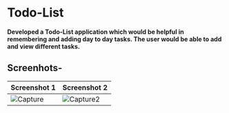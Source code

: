 # Todo-List

**Developed a Todo-List application which would be helpful in remembering and adding day to day tasks.
The user would be able to add and view different tasks.**

## Screenhots-

|**Screenshot 1**  | **Screenshot 2**|
| ------------- | ------------- |
| ![Capture](https://user-images.githubusercontent.com/65030418/86515043-edc5e380-be33-11ea-905a-b4e6891e5cb1.PNG) | ![Capture2](https://user-images.githubusercontent.com/65030418/86515051-f4545b00-be33-11ea-8f98-abb680415cc9.PNG) |



